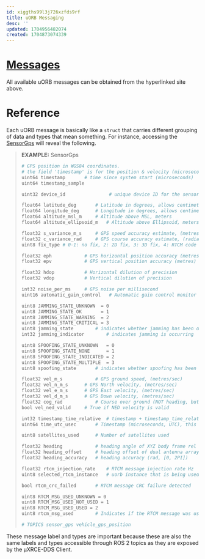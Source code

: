 ```yaml
---
id: xiggths99l3j726xzfds9rf
title: uORB Messaging
desc: ''
updated: 1704956482074
created: 1704873074339
---
```


# [Messages](https://docs.px4.io/main/en/msg_docs/#uorb-message-reference)

All available uORB messages can be obtained from the hyperlinked site above.

# Reference

Each uORB message is basically like a `struct` that carries different grouping of data and types that mean something. For instance, accessing the [SensorGps](https://docs.px4.io/main/en/msg_docs/SensorGps.html) will reveal the following.

> **EXAMPLE:** SensorGps
>
>```bash
># GPS position in WGS84 coordinates.
># the field 'timestamp' is for the position & velocity (microseconds)
>uint64 timestamp		# time since system start (microseconds)
>uint64 timestamp_sample
>
>uint32 device_id                # unique device ID for the sensor that does not change between power cycles
>
>float64 latitude_deg		# Latitude in degrees, allows centimeter level RTK precision
>float64 longitude_deg		# Longitude in degrees, allows centimeter level RTK precision
>float64 altitude_msl_m		# Altitude above MSL, meters
>float64 altitude_ellipsoid_m	# Altitude above Ellipsoid, meters
>
>float32 s_variance_m_s		# GPS speed accuracy estimate, (metres/sec)
>float32 c_variance_rad		# GPS course accuracy estimate, (radians)
>uint8 fix_type # 0-1: no fix, 2: 2D fix, 3: 3D fix, 4: RTCM code differential, 5: Real-Time Kinematic, float, 6: Real-Time Kinematic, fixed, 8: Extrapolated. Some applications will not use the value of this field unless it is at least two, so always correctly fill in the fix.
>
>float32 eph			# GPS horizontal position accuracy (metres)
>float32 epv			# GPS vertical position accuracy (metres)
>
>float32 hdop			# Horizontal dilution of precision
>float32 vdop			# Vertical dilution of precision
>
>int32 noise_per_ms		# GPS noise per millisecond
>uint16 automatic_gain_control   # Automatic gain control monitor
>
>uint8 JAMMING_STATE_UNKNOWN  = 0
>uint8 JAMMING_STATE_OK       = 1
>uint8 JAMMING_STATE_WARNING  = 2
>uint8 JAMMING_STATE_CRITICAL = 3
>uint8 jamming_state		# indicates whether jamming has been detected or suspected by the receivers. O: Unknown, 1: OK, 2: Warning, 3: Critical
>int32 jamming_indicator		# indicates jamming is occurring
>
>uint8 SPOOFING_STATE_UNKNOWN   = 0
>uint8 SPOOFING_STATE_NONE      = 1
>uint8 SPOOFING_STATE_INDICATED = 2
>uint8 SPOOFING_STATE_MULTIPLE  = 3
>uint8 spoofing_state		# indicates whether spoofing has been detected or suspected by the receivers. O: Unknown, 1: OK, 2: Warning, 3: Critical
>
>float32 vel_m_s			# GPS ground speed, (metres/sec)
>float32 vel_n_m_s		# GPS North velocity, (metres/sec)
>float32 vel_e_m_s		# GPS East velocity, (metres/sec)
>float32 vel_d_m_s		# GPS Down velocity, (metres/sec)
>float32 cog_rad			# Course over ground (NOT heading, but direction of movement), -PI..PI, (radians)
>bool vel_ned_valid		# True if NED velocity is valid
>
>int32 timestamp_time_relative	# timestamp + timestamp_time_relative = Time of the UTC timestamp since system start, (microseconds)
>uint64 time_utc_usec		# Timestamp (microseconds, UTC), this is the timestamp which comes from the gps module. It might be unavailable right after cold start, indicated by a value of 0
>
>uint8 satellites_used		# Number of satellites used
>
>float32 heading			# heading angle of XYZ body frame rel to NED. Set to NaN if not available and updated (used for dual antenna GPS), (rad, [-PI, PI])
>float32 heading_offset		# heading offset of dual antenna array in body frame. Set to NaN if not applicable. (rad, [-PI, PI])
>float32 heading_accuracy	# heading accuracy (rad, [0, 2PI])
>
>float32 rtcm_injection_rate	# RTCM message injection rate Hz
>uint8 selected_rtcm_instance	# uorb instance that is being used for RTCM corrections
>
>bool rtcm_crc_failed		# RTCM message CRC failure detected
>
>uint8 RTCM_MSG_USED_UNKNOWN = 0
>uint8 RTCM_MSG_USED_NOT_USED = 1
>uint8 RTCM_MSG_USED_USED = 2
>uint8 rtcm_msg_used		# Indicates if the RTCM message was used successfully by the receiver
>
># TOPICS sensor_gps vehicle_gps_position
>
>```

These message label and types are important because these are also the same labels and types accessible through ROS 2 topics as they are exposed by the μXRCE-DDS Client.